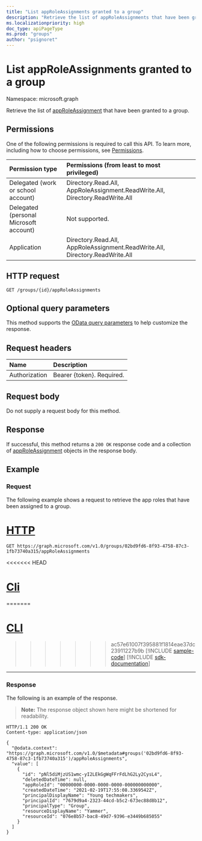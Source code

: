 ```yaml
---
title: "List appRoleAssignments granted to a group"
description: "Retrieve the list of appRoleAssignments that have been granted to a group."
ms.localizationpriority: high
doc_type: apiPageType
ms.prod: "groups"
author: "psignoret"
---
```


# List appRoleAssignments granted to a group

Namespace: microsoft.graph

Retrieve the list of [appRoleAssignment](../resources/approleassignment.md) that have been granted to a group.

## Permissions

One of the following permissions is required to call this API. To learn more, including how to choose permissions, see [Permissions](/graph/permissions-reference).

|Permission type      | Permissions (from least to most privileged)              |
|:--------------------|:---------------------------------------------------------|
|Delegated (work or school account) | Directory.Read.All, AppRoleAssignment.ReadWrite.All, Directory.ReadWrite.All  |
|Delegated (personal Microsoft account) | Not supported.    |
|Application | Directory.Read.All, AppRoleAssignment.ReadWrite.All, Directory.ReadWrite.All |

## HTTP request

<!-- { "blockType": "ignored" } -->
```http
GET /groups/{id}/appRoleAssignments
```

## Optional query parameters

This method supports the [OData query parameters](/graph/query-parameters) to help customize the response.

## Request headers

| Name           | Description                |
|:---------------|:---------------------------|
| Authorization  | Bearer {token}. Required.  |

## Request body

Do not supply a request body for this method.

## Response

If successful, this method returns a `200 OK` response code and a collection of [appRoleAssignment](../resources/approleassignment.md) objects in the response body.

## Example

### Request

The following example shows a request to retrieve the app roles that have been assigned to a group.


# [HTTP](#tab/http)
<!-- {
  "blockType": "request",
  "name": "group_get_approleassignments"
}-->

```msgraph-interactive
GET https://graph.microsoft.com/v1.0/groups/02bd9fd6-8f93-4758-87c3-1fb73740a315/appRoleAssignments
```

<<<<<<< HEAD
# [Cli](#tab/cli)
=======
# [CLI](#tab/cli)
>>>>>>> ac57e61007f395881f1814eae37dc23911227b9b
[!INCLUDE [sample-code](../includes/snippets/cli/group-get-approleassignments-cli-snippets.md)]
[!INCLUDE [sdk-documentation](../includes/snippets/snippets-sdk-documentation-link.md)]

---

### Response

The following is an example of the response.

> **Note:** The response object shown here might be shortened for readability.

<!-- {
  "blockType": "response",
  "truncated": true,
  "@odata.type": "microsoft.graph.appRoleAssignment",
  "isCollection": true
} -->

```http
HTTP/1.1 200 OK
Content-type: application/json

{
  "@odata.context": "https://graph.microsoft.com/v1.0/$metadata#groups('02bd9fd6-8f93-4758-87c3-1fb73740a315')/appRoleAssignments",
  "value": [
    {
      "id": "pNl5diMjzUS1wmc-yI2LEkGgWqFFrFdLhG2Ly2CysL4",
      "deletedDateTime": null,
      "appRoleId": "00000000-0000-0000-0000-000000000000",
      "createdDateTime": "2021-02-19T17:55:08.3369542Z",
      "principalDisplayName": "Young techmakers",
      "principalId": "7679d9a4-2323-44cd-b5c2-673ec88d8b12",
      "principalType": "Group",
      "resourceDisplayName": "Yammer",
      "resourceId": "076e8b57-bac8-49d7-9396-e3449b685055"
    }
  ]
}
```

<!-- uuid: 8fcb5dbc-d5aa-4681-8e31-b001d5168d79
2015-10-25 14:57:30 UTC -->
<!--
{
  "type": "#page.annotation",
  "description": "List appRoleAssignments",
  "keywords": "",
  "section": "documentation",
  "tocPath": "",
  "suppressions": [
  ]
}
-->

